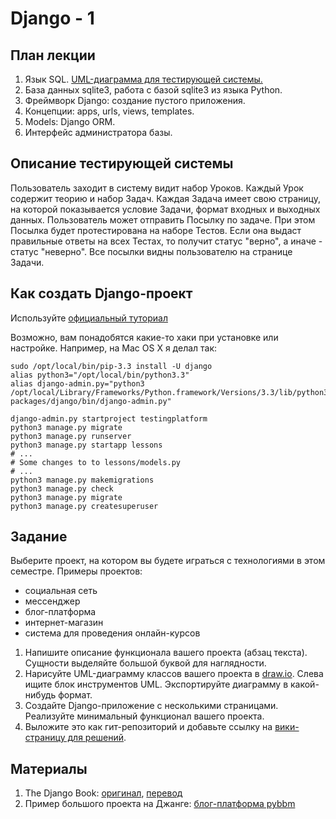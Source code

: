 Django - 1
======================

План лекции
-------

1. Язык SQL. [UML-диаграмма для тестирующей системы.](uml-class-diagram.svg)
2. База данных sqlite3, работа с базой sqlite3 из языка Python.
3. Фреймворк Django: создание пустого приложения.
4. Концепции: apps, urls, views, templates.
5. Models: Django ORM.
6. Интерфейс администратора базы.

Описание тестирующей системы
------

Пользователь заходит в систему видит набор Уроков. Каждый Урок содержит теорию и набор Задач. Каждая Задача имеет свою страницу, на которой показывается условие Задачи, формат входных и выходных данных. Пользователь может отправить Посылку по задаче. При этом Посылка будет протестирована на наборе Тестов. Если она выдаст правильные ответы на всех Тестах, то получит статус "верно", а иначе - статус "неверно". Все посылки видны пользователю на странице Задачи.

Как создать Django-проект
---

Используйте [официальный туториал](https://docs.djangoproject.com/en/1.7/intro/tutorial01/)

Возможно, вам понадобятся какие-то хаки при установке или настройке. Например, на Mac OS X я делал так:
```
sudo /opt/local/bin/pip-3.3 install -U django
alias python3="/opt/local/bin/python3.3"
alias django-admin.py="python3 /opt/local/Library/Frameworks/Python.framework/Versions/3.3/lib/python3.3/site-packages/django/bin/django-admin.py"
```

```
django-admin.py startproject testingplatform
python3 manage.py migrate
python3 manage.py runserver
python3 manage.py startapp lessons
# ...
# Some changes to to lessons/models.py
# ...
python3 manage.py makemigrations
python3 manage.py check
python3 manage.py migrate
python3 manage.py createsuperuser
```

Задание
------

Выберите проект, на котором вы будете играться с технологиями в этом семестре. Примеры проектов:
- социальная сеть
- мессенджер
- блог-платформа
- интернет-магазин
- система для проведения онлайн-курсов

1. Напишите описание функционала вашего проекта (абзац текста). Сущности выделяйте большой буквой для наглядности.
2. Нарисуйте UML-диаграмму классов вашего проекта в [draw.io](https://drive.draw.io/). Слева ищите блок инструментов UML. Экспортируйте диаграмму в какой-нибудь формат.
3. Создайте Django-приложение с несколькими страницами. Реализуйте минимальный функционал вашего проекта.
4. Выложите это как гит-репозиторий и добавьте ссылку на [вики-страницу для решений](https://github.com/vpavlenko/web-programming/wiki/%D0%A0%D0%B5%D1%88%D0%B5%D0%BD%D0%B8%D1%8F-%D0%B7%D0%B0%D0%B4%D0%B0%D0%BD%D0%B8%D0%B9-%D0%B7%D0%B0%D0%BD%D1%8F%D1%82%D0%B8%D1%8F-7:-Django-1).


Материалы
---

1. The Django Book: [оригинал](http://www.djangobook.com/en/2.0/index.html), [перевод](http://djbook.ru/rel1.7/)
2. Пример большого проекта на Джанге: [блог-платформа pybbm](https://github.com/hovel/pybbm)
